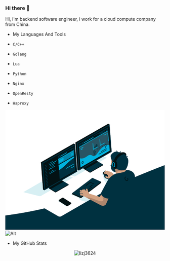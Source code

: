 ### Hi there 👋

Hi, i'm backend software engineer, i work for a cloud compute company from China. 

- My Languages And Tools

* `C/C++`
* `Golang`
* `Lua`
* `Python`

* `Nginx`
* `OpenResty`
* `Haproxy`

![git](https://github.com/lizj3624/lizj3624/blob/main/pictures/code.gif)
![Alt](https://repobeats.axiom.co/api/embed/65237df4d2921e1ad3c013680cf45f95a8653ca9.svg)

- My GitHub Stats

<p align="center"> <img src="https://github-readme-stats.vercel.app/api?username=lizj3624&show_icons=true&theme=gotham" alt="lizj3624" />
